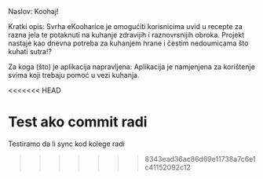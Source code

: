 Naslov: Koohaj!

Kratki opis: Svrha eKooharice je omogućiti korisnicima uvid u recepte za razna jela te potaknuti na kuhanje zdravijih i raznovrsnijih obroka. Projekt nastaje kao dnevna potreba za kuhanjem hrane i čestim nedoumicama što kuhati sutra!?

Za koga (što) je aplikacija napravljena: Aplikacija je namjenjena za korištenje svima koji trebaju pomoć u vezi kuhanja.

<<<<<<< HEAD

Test ako commit radi
=======
Testiramo da li sync kod kolege radi
>>>>>>> 8343ead36ac86d69e11738a7c6e1c41152092c12
